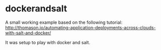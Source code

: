 dockerandsalt
=============

A small working example based on the following tutorial:
http://thomason.io/automating-application-deployments-across-clouds-with-salt-and-docker/

It was setup to play with docker and salt.
